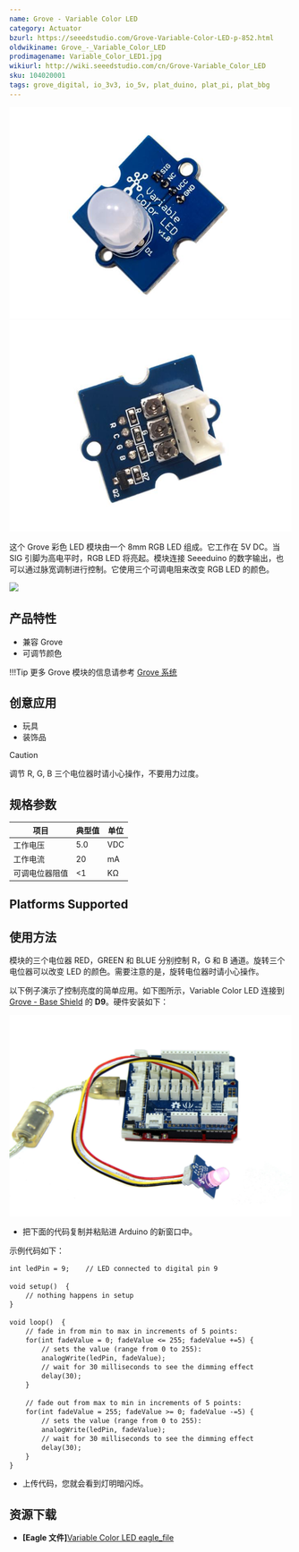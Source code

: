 ```yaml
---
name: Grove - Variable Color LED
category: Actuator
bzurl: https://seeedstudio.com/Grove-Variable-Color-LED-p-852.html
oldwikiname: Grove_-_Variable_Color_LED
prodimagename: Variable_Color_LED1.jpg
wikiurl: http://wiki.seeedstudio.com/cn/Grove-Variable_Color_LED
sku: 104020001
tags: grove_digital, io_3v3, io_5v, plat_duino, plat_pi, plat_bbg
---
```


![](https://raw.githubusercontent.com/SeeedDocument/Grove-Variable_Color_LED/master/img/Variable_Color_LED1.jpg) ![](https://raw.githubusercontent.com/SeeedDocument/Grove-Variable_Color_LED/master/img/Variable_Color_LED_01.jpg)

这个 Grove 彩色 LED 模块由一个 8mm RGB LED 组成。它工作在 5V DC。当 SIG 引脚为高电平时，RGB LED 将亮起。模块连接 Seeeduino 的数字输出，也可以通过脉宽调制进行控制。它使用三个可调电阻来改变 RGB LED 的颜色。

[![](https://github.com/SeeedDocument/wiki_chinese/raw/master/docs/images/click_to_buy.PNG)](https://item.taobao.com/item.htm?spm=a1z10.3-c.w4002-11172317909.14.678527e0sq5Y7Z&id=45507366183)


产品特性
--------

-   兼容 Grove
-   可调节颜色

!!!Tip
    更多 Grove 模块的信息请参考 [Grove 系统](http://wiki.seeedstudio.com/cn/Grove_System/)

创意应用
-----------------

-   玩具
-   装饰品

<div class="admonition danger">
<p class="admonition-title">Caution</p>
调节 R, G, B 三个电位器时请小心操作，不要用力过度。
</div>

规格参数
-------------

| 项目              | 典型值 | 单位 |
|-------------------|---------|------|
| 工作电压   | 5.0     | VDC  |
| 工作电流   | 20      | mA   |
| 可调电位器阻值 | &lt;1   | KΩ   |

Platforms Supported
-------------------

使用方法
-----

模块的三个电位器 RED，GREEN 和 BLUE 分别控制 R，G 和 B 通道。旋转三个电位器可以改变 LED 的颜色。需要注意的是，旋转电位器时请小心操作。


以下例子演示了控制亮度的简单应用。如下图所示，Variable Color LED 连接到 [Grove - Base Shield](https://item.taobao.com/item.htm?spm=a1z10.5-c.w4002-11172345288.22.1a292a359KD7HU&id=520233320144) 的 **D9**。硬件安装如下：

![](https://raw.githubusercontent.com/SeeedDocument/Grove-Variable_Color_LED/master/img/Grove-Variable_Color_LED.jpg)

-   把下面的代码复制并粘贴进 Arduino 的新窗口中。

示例代码如下：

```
int ledPin = 9;    // LED connected to digital pin 9

void setup()  {
    // nothing happens in setup
}

void loop()  {
    // fade in from min to max in increments of 5 points:
    for(int fadeValue = 0; fadeValue <= 255; fadeValue +=5) {
        // sets the value (range from 0 to 255):
        analogWrite(ledPin, fadeValue);
        // wait for 30 milliseconds to see the dimming effect
        delay(30);
    }

    // fade out from max to min in increments of 5 points:
    for(int fadeValue = 255; fadeValue >= 0; fadeValue -=5) {
        // sets the value (range from 0 to 255):
        analogWrite(ledPin, fadeValue);
        // wait for 30 milliseconds to see the dimming effect
        delay(30);
    }
}
```
-   上传代码，您就会看到灯明暗闪烁。


资源下载
---------

-   **[Eagle 文件]**[Variable Color LED eagle_file](https://raw.githubusercontent.com/SeeedDocument/Grove-Variable_Color_LED/master/res/Variable_Color_LED_eagle_file.zip)


<!-- This Markdown file was created from http://www.seeedstudio.com/wiki/Grove_-_Variable_Color_LED -->
